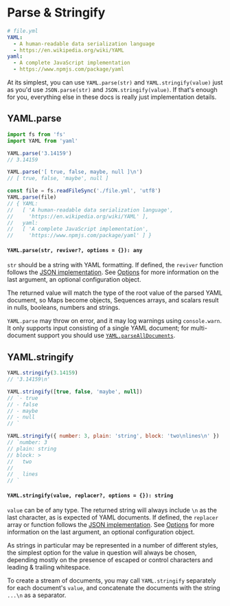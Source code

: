 # Parse & Stringify

```yaml
# file.yml
YAML:
  - A human-readable data serialization language
  - https://en.wikipedia.org/wiki/YAML
yaml:
  - A complete JavaScript implementation
  - https://www.npmjs.com/package/yaml
```

At its simplest, you can use `YAML.parse(str)` and `YAML.stringify(value)` just as you'd use `JSON.parse(str)` and `JSON.stringify(value)`. If that's enough for you, everything else in these docs is really just implementation details.

## YAML.parse

```js
import fs from 'fs'
import YAML from 'yaml'

YAML.parse('3.14159')
// 3.14159

YAML.parse('[ true, false, maybe, null ]\n')
// [ true, false, 'maybe', null ]

const file = fs.readFileSync('./file.yml', 'utf8')
YAML.parse(file)
// { YAML:
//   [ 'A human-readable data serialization language',
//     'https://en.wikipedia.org/wiki/YAML' ],
//   yaml:
//   [ 'A complete JavaScript implementation',
//     'https://www.npmjs.com/package/yaml' ] }
```

#### `YAML.parse(str, reviver?, options = {}): any`

`str` should be a string with YAML formatting. If defined, the `reviver` function follows the [JSON implementation](https://developer.mozilla.org/en-US/docs/Web/JavaScript/Reference/Global_Objects/JSON/parse#Using_the_reviver_parameter). See [Options](#options) for more information on the last argument, an optional configuration object.

The returned value will match the type of the root value of the parsed YAML document, so Maps become objects, Sequences arrays, and scalars result in nulls, booleans, numbers and strings.

`YAML.parse` may throw on error, and it may log warnings using `console.warn`. It only supports input consisting of a single YAML document; for multi-document support you should use [`YAML.parseAllDocuments`](#parsing-documents).

## YAML.stringify

```js
YAML.stringify(3.14159)
// '3.14159\n'

YAML.stringify([true, false, 'maybe', null])
// `- true
// - false
// - maybe
// - null
// `

YAML.stringify({ number: 3, plain: 'string', block: 'two\nlines\n' })
// `number: 3
// plain: string
// block: >
//   two
//
//   lines
// `
```

#### `YAML.stringify(value, replacer?, options = {}): string`

`value` can be of any type. The returned string will always include `\n` as the last character, as is expected of YAML documents. If defined, the `replacer` array or function follows the [JSON implementation](https://developer.mozilla.org/en-US/docs/Web/JavaScript/Reference/Global_Objects/JSON/stringify#The_replacer_parameter). See [Options](#options) for more information on the last argument, an optional configuration object.

As strings in particular may be represented in a number of different styles, the simplest option for the value in question will always be chosen, depending mostly on the presence of escaped or control characters and leading & trailing whitespace.

To create a stream of documents, you may call `YAML.stringify` separately for each document's `value`, and concatenate the documents with the string `...\n` as a separator.
